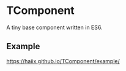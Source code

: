 # TComponent
A tiny base component written in ES6.

## Example

https://haiix.github.io/TComponent/example/
